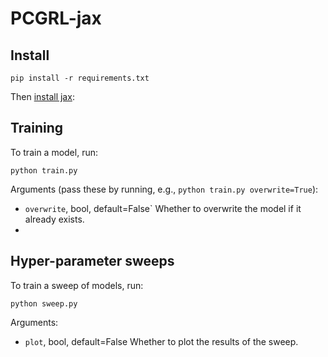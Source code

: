 # PCGRL-jax

## Install

```
pip install -r requirements.txt
```

Then [install jax](https://jax.readthedocs.io/en/latest/installation.html):

## Training

To train a model, run:
```
python train.py
```
Arguments (pass these by running, e.g., `python train.py overwrite=True`):
- `overwrite`, bool, default=False`
    Whether to overwrite the model if it already exists.
- 

## Hyper-parameter sweeps

To train a sweep of models, run:
```
python sweep.py
```
Arguments:
- `plot`, bool, default=False
    Whether to plot the results of the sweep.